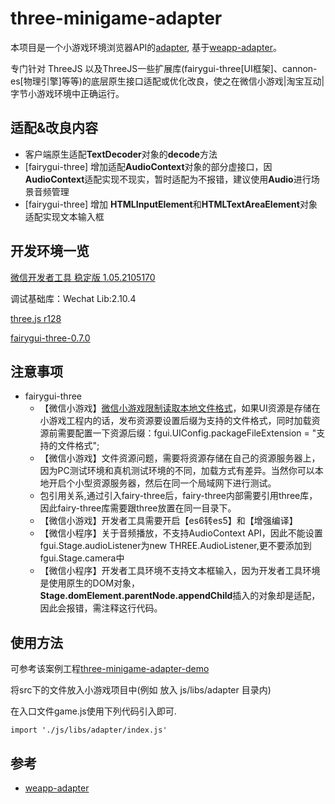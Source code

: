 # three-minigame-adapter

本项目是一个小游戏环境浏览器API的[adapter](https://developers.weixin.qq.com/minigame/dev/guide/best-practice/adapter.html), 基于[weapp-adapter](https://github.com/finscn/weapp-adapter)。

专门针对 ThreeJS 以及ThreeJS一些扩展库(fairygui-three[UI框架]、cannon-es[物理引擎]等等)的底层原生接口适配或优化改良，使之在微信小游戏|淘宝互动|字节小游戏环境中正确运行。



## 适配&改良内容
- 客户端原生适配**TextDecoder**对象的**decode**方法
- [fairygui-three] 增加适配**AudioContext**对象的部分虚接口，因**AudioContext**适配实现不现实，暂时适配为不报错，建议使用**Audio**进行场景音频管理
- [fairygui-three] 增加 **HTMLInputElement**和**HTMLTextAreaElement**对象适配实现文本输入框

## 开发环境一览

[微信开发者工具 稳定版 1.05.2105170](https://developers.weixin.qq.com/miniprogram/dev/devtools/stable.html)

调试基础库：Wechat Lib:2.10.4

[three.js r128](https://github.com/mrdoob/three.js/releases)

[fairygui-three-0.7.0](https://www.npmjs.com/package/fairygui-three)



## 注意事项
- fairygui-three
  - 【微信小游戏】[微信小游戏限制读取本地文件格式](https://developers.weixin.qq.com/minigame/dev/guide/framework/code-package.html)，如果UI资源是存储在小游戏工程内的话，发布资源要设置后缀为支持的文件格式，同时加载资源前需要配置一下资源后缀：fgui.UIConfig.packageFileExtension = "支持的文件格式";
  - 【微信小游戏】文件资源问题，需要将资源存储在自己的资源服务器上，因为PC测试环境和真机测试环境的不同，加载方式有差异。当然你可以本地开启个小型资源服务器，然后在同一个局域网下进行测试。
  - 包引用关系,通过引入fairy-three后，fairy-three内部需要引用three库，因此fairy-three库需要跟three放置在同一目录下。
  - 【微信小游戏】开发者工具需要开启【es6转es5】和【增强编译】
  - 【微信小程序】关于音频播放，不支持AudioContext API，因此不能设置fgui.Stage.audioListener为new THREE.AudioListener,更不要添加到fgui.Stage.camera中
  - 【微信小程序】开发者工具环境不支持文本框输入，因为开发者工具环境是使用原生的DOM对象，**Stage.domElement.parentNode.appendChild**插入的对象却是适配，因此会报错，需注释这行代码。

## 使用方法
可参考该案例工程[three-minigame-adapter-demo](https://github.com/krapnikkk/three-minigame-adapter-demo)

将src下的文件放入小游戏项目中(例如 放入 js/libs/adapter 目录内)

在入口文件game.js使用下列代码引入即可.
```
import './js/libs/adapter/index.js'
```


## 参考
- [weapp-adapter](https://github.com/finscn/weapp-adapter)